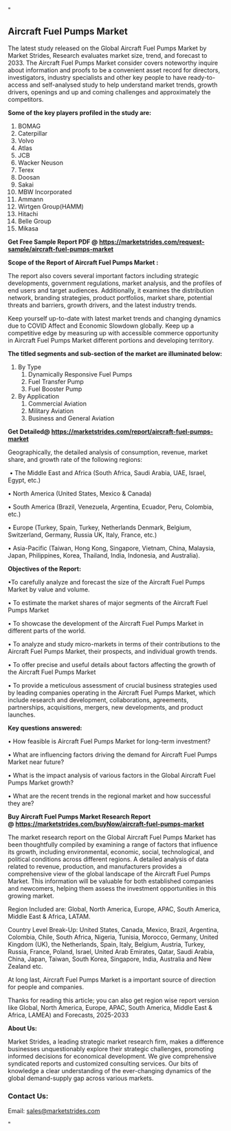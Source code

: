 <p>"</p>
<h2><strong>Aircraft Fuel Pumps Market</strong></h2>
<p>The latest study released on the Global Aircraft Fuel Pumps Market by Market Strides, Research evaluates market size, trend, and forecast to 2033. The Aircraft Fuel Pumps Market consider covers noteworthy inquire about information and proofs to be a convenient asset record for directors, investigators, industry specialists and other key people to have ready-to-access and self-analysed study to help understand market trends, growth drivers, openings and up and coming challenges and approximately the competitors.</p>
<p><strong> Some of the key players profiled in the study are: </strong></p>
<ol>
<li>BOMAG</li>
<li>Caterpillar</li>
<li>Volvo</li>
<li>Atlas</li>
<li>JCB</li>
<li>Wacker Neuson</li>
<li>Terex</li>
<li>Doosan</li>
<li>Sakai</li>
<li>MBW Incorporated</li>
<li>Ammann</li>
<li>Wirtgen Group(HAMM)</li>
<li>Hitachi</li>
<li>Belle Group</li>
<li>Mikasa</li>
</ol>
<p><strong>Get Free Sample Report PDF @ <a href="https://marketstrides.com/request-sample/aircraft-fuel-pumps-market">https://marketstrides.com/request-sample/aircraft-fuel-pumps-market</a></strong></p>
<p><strong> Scope of the Report of Aircraft Fuel Pumps Market : </strong></p>
<p>The report also covers several important factors including strategic developments, government regulations, market analysis, and the profiles of end users and target audiences. Additionally, it examines the distribution network, branding strategies, product portfolios, market share, potential threats and barriers, growth drivers, and the latest industry trends.</p>
<p>Keep yourself up-to-date with latest market trends and changing dynamics due to COVID Affect and Economic Slowdown globally. Keep up a competitive edge by measuring up with accessible commerce opportunity in Aircraft Fuel Pumps Market different portions and developing territory.</p>
<p><strong> The titled segments and sub-section of the market are illuminated below: </strong></p>
<ol>
<li>By Type
<ol>
<li>Dynamically Responsive Fuel Pumps</li>
<li>Fuel Transfer Pump</li>
<li>Fuel Booster Pump</li>
</ol>
</li>
<li>By Application
<ol>
<li>Commercial Aviation</li>
<li>Military Aviation</li>
<li>Business and General Aviation</li>
</ol>
</li>
</ol>
<p><strong>Get Detailed@ <a href="https://marketstrides.com/report/aircraft-fuel-pumps-market">https://marketstrides.com/report/aircraft-fuel-pumps-market</a></strong></p>
<p>Geographically, the detailed analysis of consumption, revenue, market share, and growth rate of the following regions:</p>
<p>&nbsp;&bull; The Middle East and Africa (South Africa, Saudi Arabia, UAE, Israel, Egypt, etc.)</p>
<p>&bull; North America (United States, Mexico &amp; Canada)</p>
<p>&bull; South America (Brazil, Venezuela, Argentina, Ecuador, Peru, Colombia, etc.)</p>
<p>&bull; Europe (Turkey, Spain, Turkey, Netherlands Denmark, Belgium, Switzerland, Germany, Russia UK, Italy, France, etc.)</p>
<p>&bull; Asia-Pacific (Taiwan, Hong Kong, Singapore, Vietnam, China, Malaysia, Japan, Philippines, Korea, Thailand, India, Indonesia, and Australia).</p>
<p><strong>Objectives of the Report: </strong></p>
<p>&bull;To carefully analyze and forecast the size of the Aircraft Fuel Pumps Market by value and volume.</p>
<p>&bull; To estimate the market shares of major segments of the Aircraft Fuel Pumps Market</p>
<p>&bull; To showcase the development of the Aircraft Fuel Pumps Market in different parts of the world.</p>
<p>&bull; To analyze and study micro-markets in terms of their contributions to the Aircraft Fuel Pumps Market, their prospects, and individual growth trends.</p>
<p>&bull; To offer precise and useful details about factors affecting the growth of the Aircraft Fuel Pumps Market</p>
<p>&bull; To provide a meticulous assessment of crucial business strategies used by leading companies operating in the Aircraft Fuel Pumps Market, which include research and development, collaborations, agreements, partnerships, acquisitions, mergers, new developments, and product launches.</p>
<p><strong>Key questions answered: </strong></p>
<p>&bull; How feasible is Aircraft Fuel Pumps Market for long-term investment?</p>
<p>&bull; What are influencing factors driving the demand for Aircraft Fuel Pumps Market near future?</p>
<p>&bull; What is the impact analysis of various factors in the Global Aircraft Fuel Pumps Market growth?</p>
<p>&bull; What are the recent trends in the regional market and how successful they are?</p>
<p><strong>Buy Aircraft Fuel Pumps Market Research Report @&nbsp;<a href="https://marketstrides.com/buyNow/aircraft-fuel-pumps-market">https://marketstrides.com/buyNow/aircraft-fuel-pumps-market</a></strong></p>
<p>The market research report on the Global Aircraft Fuel Pumps Market has been thoughtfully compiled by examining a range of factors that influence its growth, including environmental, economic, social, technological, and political conditions across different regions. A detailed analysis of data related to revenue, production, and manufacturers provides a comprehensive view of the global landscape of the Aircraft Fuel Pumps Market. This information will be valuable for both established companies and newcomers, helping them assess the investment opportunities in this growing market.</p>
<p>Region Included are: Global, North America, Europe, APAC, South America, Middle East &amp; Africa, LATAM.</p>
<p>Country Level Break-Up: United States, Canada, Mexico, Brazil, Argentina, Colombia, Chile, South Africa, Nigeria, Tunisia, Morocco, Germany, United Kingdom (UK), the Netherlands, Spain, Italy, Belgium, Austria, Turkey, Russia, France, Poland, Israel, United Arab Emirates, Qatar, Saudi Arabia, China, Japan, Taiwan, South Korea, Singapore, India, Australia and New Zealand etc.</p>
<p>At long last, Aircraft Fuel Pumps Market is a important source of direction for people and companies.</p>
<p>Thanks for reading this article; you can also get region wise report version like Global, North America, Europe, APAC, South America, Middle East &amp; Africa, LAMEA) and Forecasts, 2025-2033</p>
<p><strong>About Us: </strong></p>
<p>Market Strides, a leading strategic market research firm, makes a difference businesses unquestionably explore their strategic challenges, promoting informed decisions for economical development. We give comprehensive syndicated reports and customized consulting services. Our bits of knowledge a clear understanding of the ever-changing dynamics of the global demand-supply gap across various markets.</p>
<h3>Contact Us:</h3>
<p>Email: <a href="mailto:sales@marketstrides.com">sales@marketstrides.com</a></p>
<p>"</p>
